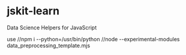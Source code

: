 # jskit-learn
Data Science Helpers for JavaScript

use //npm i --python=/usr/bin/python
//node --experimental-modules data_preprocessing_template.mjs